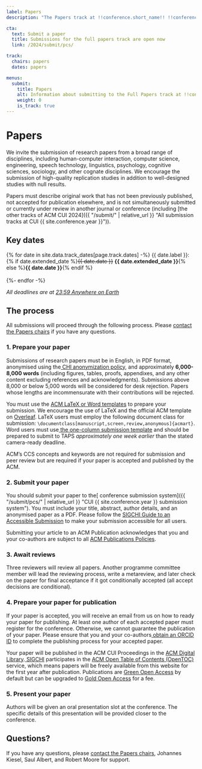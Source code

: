 ```yaml
---
label: Papers
description: "The Papers track at !!conference.short_name!! !!conference.year!! is for original contributions from a broad range of disciplines including: human-computer interaction, computer science, engineering, speech technology, linguistics, psychology, cognitive sciences, sociology and other cognate disciplines."

cta:
  text: Submit a paper
  title: Submissions for the full papers track are open now
  link: /2024/submit/pcs/

track:
  chairs: papers
  dates: papers

menus:
  submit:
    title: Papers
    alt: Information about submitting to the Full Papers track at !!conference.short_name!! !!conference.year!!
    weight: 0
    is_track: true
---
```


# Papers

We invite the submission of research papers from a broad range of disciplines, including human-computer interaction, computer science, engineering, speech technology, linguistics, psychology, cognitive sciences, sociology, and other cognate disciplines. We encourage the submission of high-quality replication studies in addition to well-designed studies with null results.

Papers must describe original work that has not been previously published, not accepted for publication elsewhere, and is not simultaneously submitted or currently under review in another journal or conference (including [the other tracks of ACM CUI 2024]({{ "/submit/" | relative_url }} "All submission tracks at CUI {{ site.conference.year }}")).

## Key dates

{% for date in site.data.track_dates[page.track.dates] -%}
{{ date.label }}: <br class="d-md-none">{% if date.extended_date %}<strike>{{ date.date }}</strike> <strong>{{ date.extended_date }}</strong>{% else %}<strong>{{ date.date }}</strong>{% endif %}<br><br class="d-md-none">
{%- endfor -%}

_All deadlines are at [23:59 Anywhere on Earth](https://time.is/Anywhere_on_Earth)_


## The process

All submissions will proceed through the following process. Please [contact the Papers chairs](mailto:cui2024-papers@cui.acm.org) if you have any questions.


### 1. Prepare your paper

Submissions of research papers must be in English, in PDF format, anonymised using the[ CHI anonymization policy](https://chi2024.acm.org/for-authors/presenting/papers/chi-anonymization-policy/ "CHI 2024 Anonymization Policy"), and approximately **6,000-8,000 words** (including figures, tables, proofs, appendixes, and any other content excluding references and acknowledgments). Submissions above 8,000 or below 5,000 words will be considered for desk rejection. Papers whose lengths are incommensurate with their contributions will be rejected.

You must use the [ACM LaTeX or Word templates](https://www.acm.org/publications/proceedings-template) to prepare your submission. We encourage the use of LaTeX and the official ACM template on [Overleaf](https://www.overleaf.com/latex/templates/acm-conference-proceedings-primary-article-template/wbvnghjbzwpc). LaTeX users must employ the following document class for submission: <code>\documentclass[manuscript,screen,review,anonymous]{acmart}</code>. Word users must use[ the one-column submission template](https://authors.acm.org/proceedings/production-information/preparing-your-article-with-microsoft-word) and should be prepared to submit to TAPS _approximately one week earlier_ than the stated camera-ready deadline.

ACM’s CCS concepts and keywords are not required for submission and peer review but are required if your paper is accepted and published by the ACM.


### 2. Submit your paper

You should submit your paper to the[ conference submission system]({{ "/submit/pcs/" | relative_url }} "CUI {{ site.conference.year }} submission system"). You must include your title, abstract, author details, and an anonymised paper as a PDF. Please follow the [SIGCHI Guide to an Accessible Submission](https://sigchi.org/conferences/author-resources/accessibility-guide/) to make your submission accessible for all users.

Submitting your article to an ACM Publication acknowledges that you and your co-authors are subject to all [ACM Publications Policies](https://www.acm.org/publications/policies).


### 3. Await reviews

Three reviewers will review all papers. Another programme committee member will lead the reviewing process, write a metareview, and later check on the paper for final acceptance if it got conditionally accepted (all accept decisions are conditional).


### 4. Prepare your paper for publication

If your paper is accepted, you will receive an email from us on how to ready your paper for publishing. At least one author of each accepted paper must register for the conference. Otherwise, we cannot guarantee the publication of your paper. Please ensure that you and your co-authors[ obtain an ORCID ID](https://orcid.org/register) to complete the publishing process for your accepted paper.

Your paper will be published in the ACM CUI Proceedings in the [ACM Digital Library](http://dl.acm.org/).[ SIGCHI](https://sigchi.org) participates in the [ACM Open Table of Contents (OpenTOC)](https://www.acm.org/publications/openaccess#h-acm-opentoc-service) service, which means papers will be freely available from this website for the first year after publication. Publications are [Green Open Access](https://www.acm.org/publications/openaccess#h-green-open-access) by default but can be upgraded to [Gold Open Access](https://www.acm.org/publications/openaccess#h-gold-open-access-publication) for a fee.


### 5. Present your paper

Authors will be given an oral presentation slot at the conference. The specific details of this presentation will be provided closer to the conference.


## Questions?

If you have any questions, please [contact the Papers chairs](mailto:cui2024-papers@cui.acm.org), Johannes Kiesel, Saul Albert, and Robert Moore for support.
